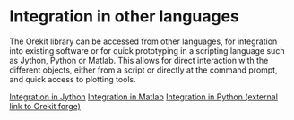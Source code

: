 <!--- Copyright 2002-2015 CS Systèmes d'Information
  Licensed under the Apache License, Version 2.0 (the "License");
  you may not use this file except in compliance with the License.
  You may obtain a copy of the License at
  
    http://www.apache.org/licenses/LICENSE-2.0
  
  Unless required by applicable law or agreed to in writing, software
  distributed under the License is distributed on an "AS IS" BASIS,
  WITHOUT WARRANTIES OR CONDITIONS OF ANY KIND, either express or implied.
  See the License for the specific language governing permissions and
  limitations under the License.
-->

# Integration in other languages

The Orekit library can be accessed from other languages, for integration into existing
software or for quick prototyping in a scripting language such as Jython, Python or
Matlab. This allows for direct interaction with the different objects, either from a
script or directly at the command prompt, and quick access to plotting tools.

[Integration in Jython](./integration-in-Jython.html)
[Integration in Matlab](./integration-in-Matlab.html)
[Integration in Python (external link to Orekit forge)](https://www.orekit.org/forge/projects/orekit-python-wrapper/wiki)
